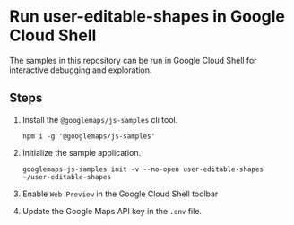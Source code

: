 # Run user-editable-shapes in Google Cloud Shell

The samples in this repository can be run in Google Cloud Shell for interactive debugging and exploration.

## Steps

1. Install the `@googlemaps/js-samples` cli tool.

    ```
    npm i -g '@googlemaps/js-samples'
    ```
1. Initialize the sample application. 
    ```
    googlemaps-js-samples init -v --no-open user-editable-shapes ~/user-editable-shapes
    ```
1. Enable `Web Preview` in the Google Cloud Shell toolbar
1. Update the Google Maps API key in the `.env` file.
